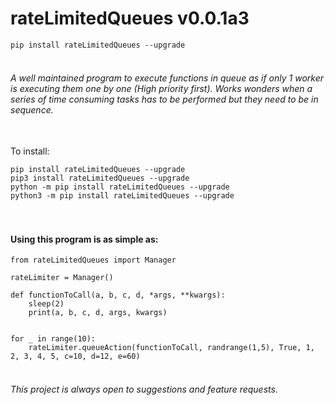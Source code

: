 # rateLimitedQueues v0.0.1a3

```pip install rateLimitedQueues --upgrade```


###### <br>A well maintained program to execute functions in queue as if only 1 worker is executing them one by one (High priority first). Works wonders when a series of time consuming tasks has to be performed but they need to be in sequence.

<br>To install: 
```
pip install rateLimitedQueues --upgrade
pip3 install rateLimitedQueues --upgrade
python -m pip install rateLimitedQueues --upgrade
python3 -m pip install rateLimitedQueues --upgrade
```


#### <br><br>Using this program is as simple as:
```
from rateLimitedQueues import Manager

rateLimiter = Manager()

def functionToCall(a, b, c, d, *args, **kwargs):
    sleep(2)
    print(a, b, c, d, args, kwargs)


for _ in range(10):
    rateLimiter.queueAction(functionToCall, randrange(1,5), True, 1, 2, 3, 4, 5, c=10, d=12, e=60)

```


###### <br>This project is always open to suggestions and feature requests.